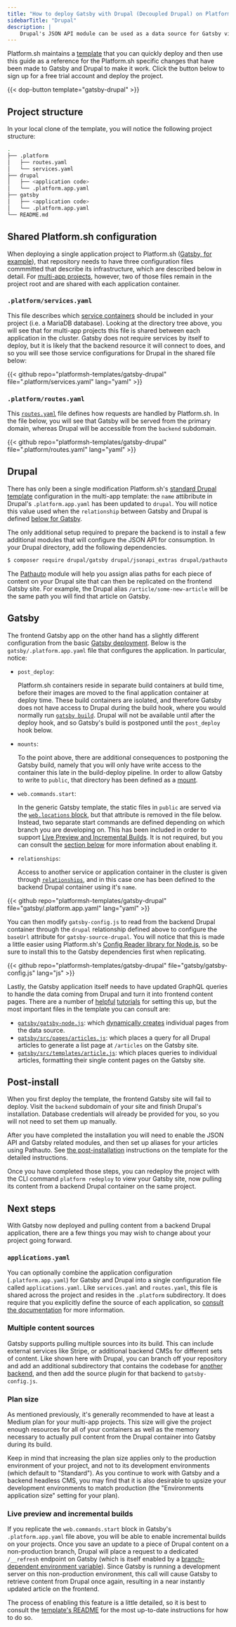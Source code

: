 ```yaml
---
title: "How to deploy Gatsby with Drupal (Decoupled Drupal) on Platform.sh"
sidebarTitle: "Drupal"
description: |
    Drupal's JSON API module can be used as a data source for Gatsby via `gatsby-source-drupal`.
---
```


Platform.sh maintains a [template](https://github.com/platformsh-templates/gatsby-drupal) that you can quickly deploy and then use this guide as a reference for the Platform.sh specific changes that have been made to Gatsby and Drupal to make it work. Click the button below to sign up for a free trial account and deploy the project.

{{< dop-button template="gatsby-drupal" >}}

## Project structure

In your local clone of the template, you will notice the following project structure:

```bash
.
├── .platform
│   ├── routes.yaml
│   └── services.yaml
├── drupal
│   ├── <application code>
│   └── .platform.app.yaml
├── gatsby
│   ├── <application code>
│   └── .platform.app.yaml
└── README.md
```

## Shared Platform.sh configuration

When deploying a single application project to Platform.sh ([Gatsby, for example](/guides/gatsby/deploy/_index.md)), that repository needs to have three configuration files commmitted that describe its infrastructure, which are described below in detail. For [multi-app projects](/configuration/app/multi-app.md), however, two of those files remain in the project root and are shared with each application container. 

### `.platform/services.yaml`

This file describes which [service containers](/configuration/services/_index.md) should be included in your project (i.e. a MariaDB database). Looking at the directory tree above, you will see that for multi-app projects this file is shared between each application in the cluster. Gatsby does not require services by itself to deploy, but it is likely that the backend resource it will connect to does, and so you will see those service configurations for Drupal in the shared file below: 

{{< github repo="platformsh-templates/gatsby-drupal" file=".platform/services.yaml" lang="yaml" >}}

### `.platform/routes.yaml`

This [`routes.yaml`](/configuration/routes/_index.md) file defines how requests are handled by Platform.sh. In the file below, you will see that Gatsby will be served from the primary domain, whereas Drupal will be accessible from the `backend` subdomain.

{{< github repo="platformsh-templates/gatsby-drupal" file=".platform/routes.yaml" lang="yaml" >}}

## Drupal

There has only been a single modification Platform.sh's [standard Drupal template](https://github.com/platformsh-templates/drupal9) configuration in the multi-app template: the `name` attibribute in Drupal's `.platform.app.yaml` has been updated to `drupal`. You will notice this value used when the `relationship` between Gatsby and Drupal is defined [below for Gatsby](#gatsby). 

The only additional setup required to prepare the backend is to install a few additional modules that will configure the JSON API for consumption. In your Drupal directory, add the following dependencies.

```bash
$ composer require drupal/gatsby drupal/jsonapi_extras drupal/pathauto
```

The [Pathauto](https://www.drupal.org/project/pathauto) module will help you assign alias paths for each piece of content on your Drupal site that can then be replicated on the frontend Gatsby site. For example, the Drupal alias `/article/some-new-article` will be the same path you will find that article on Gatsby.

## Gatsby

The frontend Gatsby app on the other hand has a slightly different configuration from the basic [Gatsby deployment](/guides/gatsby/deploy/_index.md). Below is the `gatsby/.platform.app.yaml` file that configures the application. In particular, notice:

- `post_deploy`: 

    Platform.sh containers reside in separate build containers at build time, before their images are moved to the final application container at deploy time. These build containers are isolated, and therefore Gatsby does not have access to Drupal during the build hook, where you would normally run [`gatsby build`](https://github.com/platformsh-templates/gatsby/blob/master/.platform.app.yaml#L21). Drupal will not be available until after the deploy hook, and so Gatsby's build is postponed until the `post_deploy` hook below.

- `mounts`: 

    To the point above, there are additional consequences to postponing the Gatsby build, namely that you will only have write access to the container this late in the build-deploy pipeline. In order to allow Gatsby to write to `public`, that directory has been defined as a [mount](/configuration/app/storage.md).

- `web.commands.start`: 

    In the generic Gatsby template, the static files in `public` are served via the [`web.locations` block](https://github.com/platformsh-templates/gatsby/blob/c764ed717752eacc3c3f3322b7e5415e276d02df/.platform.app.yaml#L29), but that attribute is removed in the file below. Instead, two separate start commands are defined depending on which branch you are developing on. This has been included in order to support [Live Preview and Incremental Builds](https://www.drupal.org/project/gatsby). It is not required, but you can consult the [section below](#live-preview-and-incremental-builds) for more information about enabling it.

- `relationships`: 

    Access to another service or application container in the cluster is given through [`relationships`](/configuration/app/relationships.md), and in this case one has been defined to the backend Drupal container using it's `name`. 


{{< github repo="platformsh-templates/gatsby-drupal" file="gatsby/.platform.app.yaml" lang="yaml" >}}

You can then modify `gatsby-config.js` to read from the backend Drupal container through the `drupal` relationship defined above to configure the `baseUrl` attribute for `gatsby-source-drupal`. You will notice that this is made a little easier using Platform.sh's [Config Reader library for Node.js](https://github.com/platformsh/config-reader-nodejs), so be sure to install this to the Gatsby dependencies first when replicating. 

{{< github repo="platformsh-templates/gatsby-drupal" file="gatsby/gatsby-config.js" lang="js" >}}

Lastly, the Gatsby application itself needs to have updated GraphQL queries to handle the data coming from Drupal and turn it into frontend content pages. There are a number of [helpful](https://www.lullabot.com/articles/decoupled-drupal-getting-started-gatsby-and-jsonapi) [tutorials](https://www.youtube.com/playlist?list=PLlzlpMzp4eR3EORfm3lwJ_gV5egTa2caF) for setting this up, but the most important files in the template you can consult are:

- [`gatsby/gatsby-node.js`](https://github.com/platformsh-templates/gatsby-drupal/blob/master/gatsby/gatsby-node.js): which [dynamically creates](https://www.gatsbyjs.com/docs/reference/config-files/gatsby-node/) individual pages from the data source.
- [`gatsby/src/pages/articles.js`](https://github.com/platformsh-templates/gatsby-drupal/blob/master/gatsby/src/pages/articles.js): which places a query for all Drupal articles to generate a list page at `/articles` on the Gatsby site. 
- [`gatsby/src/templates/article.js`](https://github.com/platformsh-templates/gatsby-drupal/blob/master/gatsby/src/templates/article.js): which places queries to individual articles, formatting their single content pages on the Gatsby site.

## Post-install

When you first deploy the template, the frontend Gatsby site will fail to deploy. Visit the `backend` subdomain of your site and finish Drupal's installation. Database credentials will already be provided for you, so you will not need to set them up manually. 

After you have completed the installation you will need to enable the JSON API and Gatsby related modules, and then set up aliases for your articles using Pathauto. See [the post-installation](https://github.com/platformsh-templates/gatsby-drupal#post-install) instructions on the template for the detailed instructions.

Once you have completed those steps, you can redeploy the project with the CLI command `platform redeploy` to view your Gatsby site, now pulling its content from a backend Drupal container on the same project. 

## Next steps

With Gatsby now deployed and pulling content from a backend Drupal application, there are a few things you may wish to change about your project going forward.

### `applications.yaml`

You can optionally combine the application configuration (`.platform.app.yaml`) for Gatsby and Drupal into a single configuration file called `applications.yaml`. Like `services.yaml` and `routes.yaml`, this file is shared across the project and resides in the `.platform` subdirectory. It does require that you explicitly define the source of each application, so [consult the documentation](/configuration/app/multi-app.md#applicationsyaml) for more information.

### Multiple content sources

Gatsby supports pulling multiple sources into its build. This can include external services like Stripe, or additional backend CMSs for different sets of content. Like shown here with Drupal, you can branch off your repository and add an additional subdirectory that contains the codebase for [another backend](/guides/gatsby/headless/_index.md#headless-backends), and then add the source plugin for that backend to `gatsby-config.js`. 

### Plan size

As mentioned previously, it's generally recommended to have at least a Medium plan for your multi-app projects. This size will give the project enough resources for all of your containers as well as the memory necessary to actually pull content from the Drupal container into Gatsby during its build. 

Keep in mind that increasing the plan size applies only to the production environment of your project, and not to its development environments (which default to "Standard"). As you continue to work with Gatsby and a backend headless CMS, you may find that it is also desirable to upsize your development environments to match production (the "Environments application size" setting for your plan).

### Live preview and incremental builds

If you replicate the `web.commands.start` block in Gatsby's `.platform.app.yaml` file above, you will be able to enable incremental builds on your projects. Once you save an update to a piece of Drupal content on a non-production branch, Drupal will place a request to a dedicated `/__refresh` endpoint on Gatsby (which is itself enabled by a [branch-dependent environment variable](https://github.com/platformsh-templates/gatsby-drupal/blob/master/gatsby/.environment)). Since Gatsby is running a development server on this non-production environment, this call will cause Gatsby to retrieve content from Drupal once again, resulting in a near instantly updated article on the frontend. 

The process of enabling this feature is a little detailed, so it is best to consult the [template's README](https://github.com/platformsh-templates/gatsby-drupal#enabling-gatsby-live-preview-manual-configuration) for the most up-to-date instructions for how to do so.

